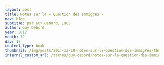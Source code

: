 ```yaml
---
layout: post
title: Notes sur la « Question des Immigrés »
nav: blog
subtitle: par Guy Debord, 1985
author: Guy Debord
year: 2017
month: 12
day: 18
content_type: book
thumbnail: /img/posts/2017-12-18-notes-sur-la-question-des-immigrés/thumbnail.jpg
internal_custom_url: /textes/guy-debord/notes-sur-la-question-des-immigrés/
---
```


